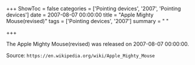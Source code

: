 +++
ShowToc = false
categories = ['Pointing devices', '2007', 'Pointing devices']
date = 2007-08-07 00:00:00
title = "Apple Mighty Mouse(revised)"
tags = ['Pointing devices', '2007']
summary = " "

+++

The Apple Mighty Mouse(revised) was released on 2007-08-07 00:00:00.

Source: `https://en.wikipedia.org/wiki/Apple_Mighty_Mouse`
